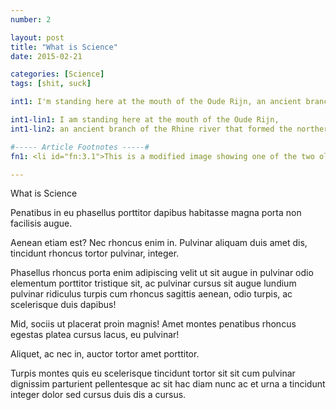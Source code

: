 ```yaml
---
number: 2

layout: post
title: "What is Science"
date: 2015-02-21

categories: [Science]
tags: [shit, suck]

int1: I'm standing here at the mouth of the Oude Rijn, an ancient branch of the Rhine river that formed the northernmost boundary of the Roman Empire.

int1-lin1: I am standing here at the mouth of the Oude Rijn,
int1-lin2: an ancient branch of the Rhine river that formed the northernmost boundary of the Roman Empire.

#----- Article Footnotes -----#
fn1: <li id="fn:3.1">This is a modified image showing one of the two oldest printing presses in the world located at the <a href="http://www.museumplantinmoretus.be/">Museum Plantin-Moretus</a>. This image was taken by <a href="http://www.twardoch.com/">Adam Twardoch</a> and is viewable on his <a href="http://www.flickr.com/photos/adamt/3630138993/">Flikr Photostream</a>. Image retrieved February 3, 2013. <a href="#fnref:3.1">&#8617;</a></li>

---
```

What is Science

Penatibus in eu phasellus porttitor dapibus habitasse magna porta non facilisis augue. 

Aenean etiam est? Nec rhoncus enim in. Pulvinar aliquam duis amet dis, tincidunt rhoncus tortor pulvinar, integer. 

Phasellus rhoncus porta enim adipiscing velit ut sit augue in pulvinar odio elementum porttitor tristique sit, ac pulvinar cursus sit augue lundium pulvinar ridiculus turpis cum rhoncus sagittis aenean, odio turpis, ac scelerisque duis dapibus! 

Mid, sociis ut placerat proin magnis! Amet montes penatibus rhoncus egestas platea cursus lacus, eu pulvinar! 

Aliquet, ac nec in, auctor tortor amet porttitor. 

Turpis montes quis eu scelerisque tincidunt tortor sit sit cum pulvinar dignissim parturient pellentesque ac sit hac diam nunc ac et urna a tincidunt integer dolor sed cursus duis dis a cursus.
